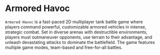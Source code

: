 # Armored Havoc
`Armored Havoc` is a fast-paced 2D multiplayer tank battle game where players command powerful, customizable armored vehicles in intense, strategic combat. Set in diverse arenas with destructible environments, players must outmaneuver opponents, use terrain to their advantage, and unleash devastating attacks to dominate the battlefield. The game features multiple game modes, team-based and free-for-all battles.